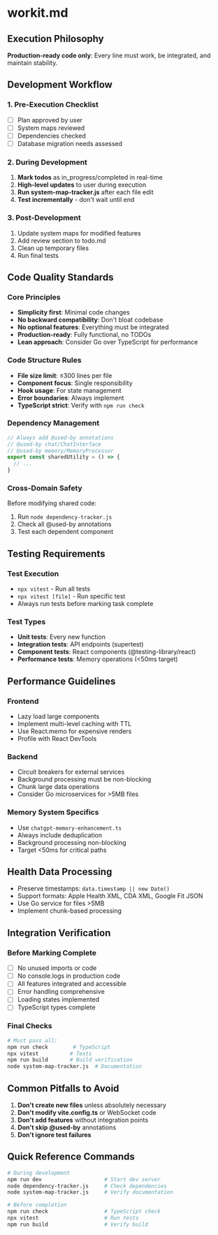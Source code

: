 # workit.md

## Execution Philosophy
**Production-ready code only**: Every line must work, be integrated, and maintain stability.

## Development Workflow

### 1. Pre-Execution Checklist
- [ ] Plan approved by user
- [ ] System maps reviewed
- [ ] Dependencies checked
- [ ] Database migration needs assessed

### 2. During Development
1. **Mark todos** as in_progress/completed in real-time
2. **High-level updates** to user during execution
3. **Run system-map-tracker.js** after each file edit
4. **Test incrementally** - don't wait until end

### 3. Post-Development
1. Update system maps for modified features
2. Add review section to todo.md
3. Clean up temporary files
4. Run final tests

## Code Quality Standards

### Core Principles
- **Simplicity first**: Minimal code changes
- **No backward compatibility**: Don't bloat codebase
- **No optional features**: Everything must be integrated
- **Production-ready**: Fully functional, no TODOs
- **Lean approach**: Consider Go over TypeScript for performance

### Code Structure Rules
- **File size limit**: ≤300 lines per file
- **Component focus**: Single responsibility
- **Hook usage**: For state management
- **Error boundaries**: Always implement
- **TypeScript strict**: Verify with `npm run check`

### Dependency Management
```javascript
// Always add @used-by annotations
// @used-by chat/ChatInterface
// @used-by memory/MemoryProcessor
export const sharedUtility = () => {
  // ...
}
```

### Cross-Domain Safety
Before modifying shared code:
1. Run `node dependency-tracker.js`
2. Check all @used-by annotations
3. Test each dependent component

## Testing Requirements

### Test Execution
- `npx vitest` - Run all tests
- `npx vitest [file]` - Run specific test
- Always run tests before marking task complete

### Test Types
- **Unit tests**: Every new function
- **Integration tests**: API endpoints (supertest)
- **Component tests**: React components (@testing-library/react)
- **Performance tests**: Memory operations (<50ms target)

## Performance Guidelines

### Frontend
- Lazy load large components
- Implement multi-level caching with TTL
- Use React.memo for expensive renders
- Profile with React DevTools

### Backend
- Circuit breakers for external services
- Background processing must be non-blocking
- Chunk large data operations
- Consider Go microservices for >5MB files

### Memory System Specifics
- Use `chatgpt-memory-enhancement.ts`
- Always include deduplication
- Background processing non-blocking
- Target <50ms for critical paths

## Health Data Processing
- Preserve timestamps: `data.timestamp || new Date()`
- Support formats: Apple Health XML, CDA XML, Google Fit JSON
- Use Go service for files >5MB
- Implement chunk-based processing

## Integration Verification

### Before Marking Complete
- [ ] No unused imports or code
- [ ] No console.logs in production code
- [ ] All features integrated and accessible
- [ ] Error handling comprehensive
- [ ] Loading states implemented
- [ ] TypeScript types complete

### Final Checks
```bash
# Must pass all:
npm run check        # TypeScript
npx vitest          # Tests
npm run build       # Build verification
node system-map-tracker.js  # Documentation
```

## Common Pitfalls to Avoid
1. **Don't create new files** unless absolutely necessary
2. **Don't modify vite.config.ts** or WebSocket code
3. **Don't add features** without integration points
4. **Don't skip @used-by** annotations
5. **Don't ignore test failures**

## Quick Reference Commands
```bash
# During development
npm run dev                    # Start dev server
node dependency-tracker.js     # Check dependencies
node system-map-tracker.js     # Verify documentation

# Before completion
npm run check                  # TypeScript check
npx vitest                     # Run tests
npm run build                  # Verify build
```